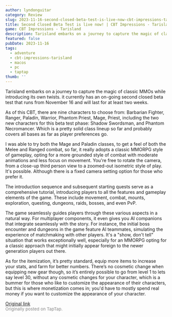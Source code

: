 ```yaml
---
author: lyndonguitar
category: Review
slug: 2023-11-16-second-closed-beta-test-is-live-now-cbt-impressions-tarisland
title: Second Closed Beta Test is live now! | CBT Impressions - Tarisland
game: CBT Impressions - Tarisland
description: Tarisland embarks on a journey to capture the magic of classic MMOs while introducing its own twists. it currently has an on-going second closed beta test that runs from November 16 and will last for at least two weeks.
featured: false
pubDate: 2023-11-16
tags:
  - adventure
  - cbt-impressions-tarisland
  - macos
  - pc
  - taptap
thumb: ''
---
```


Tarisland embarks on a journey to capture the magic of classic MMOs while introducing its own twists. it currently has an on-going second closed beta test that runs from November 16 and will last for at least two weeks.

As of this CBT, there are nine characters to choose from: Barbarian Fighter,  Ranger,  Paladin,  Warrior, Phantom Priest, Mage, Priest, including the two new characters for this beta test phase:  Shadow Swordsman, and Phantom Necromancer.  Which is a pretty solid class lineup so far and probably covers all bases as far as player preferences go.

I was able to try both the Mage and Paladin classes, to get a feel of both the Melee and Ranged combat, so far, it really adopts a classic MMORPG style of gameplay, opting for a more grounded style of combat with moderate animations and less focus on movement.  You're free to rotate the camera, from a close-up third person view to a zoomed-out isometric style of play. It's possible. Although there is a fixed camera setting option for those who prefer it.

The introduction sequence and subsequent starting quests serve as a comprehensive tutorial, introducing players to all the features and gameplay elements of the game. These include movement, combat, mounts, exploration, questing, dungeons, raids, bosses, and even PvP.

The game seamlessly guides players through these various aspects in a natural way. For multiplayer components, it even gives you AI companions that integrate seamlessly with the story. For instance, the initial boss encounter and dungeons in the game feature AI teammates, simulating the experience of matchmaking with other players. It's a "show, don't tell" situation that works exceptionally well, especially for an MMORPG opting for a classic approach that might initially appear foreign to the newer generation players out there.

As for the itemization, it’s pretty standard, equip more items to increase your stats, and farm for better numbers. There’s no cosmetic change when equipping new gear though, so it’s entirely possible to go from level 1 to lets say level 30, without any cosmetic changes for your character, which is a bummer for those who like to customize the appearance of their characters, but this is where monetization comes in; you'd have to mostly spend real money if you want to customize the appearance of your character.

[Original link](https://www.taptap.io/post/6555702)<br><span style="font-size: 0.95em; color: #888;">Originally posted on TapTap.</span>